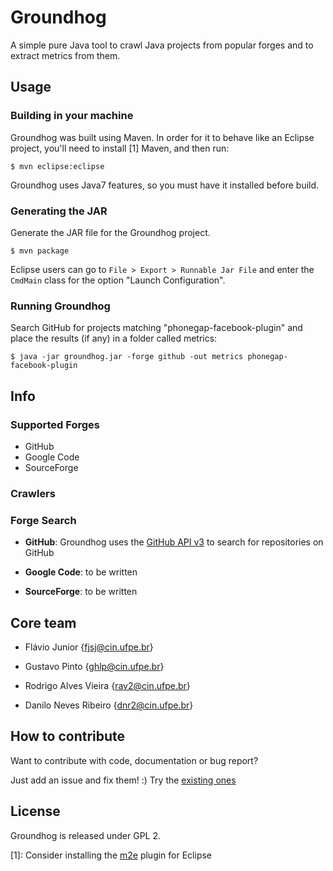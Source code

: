 # Groundhog

A simple pure Java tool to crawl Java projects from popular forges and to extract metrics from them.

## Usage

### Building in your machine

Groundhog was built using Maven. In order for it to behave like an Eclipse project, you'll need to install [1] Maven, and then run:

```
$ mvn eclipse:eclipse
```

Groundhog uses Java7 features, so you must have it installed before build.

### Generating the JAR

Generate the JAR file for the Groundhog project. 

```
$ mvn package
```

Eclipse users can go to `File > Export > Runnable Jar File` and enter the `CmdMain` class for the option "Launch Configuration".

### Running Groundhog

Search GitHub for projects matching "phonegap-facebook-plugin" and place the results (if any) in a folder called metrics:

```shell
$ java -jar groundhog.jar -forge github -out metrics phonegap-facebook-plugin
```

## Info

### Supported Forges

* GitHub
* Google Code
* SourceForge

### Crawlers

### Forge Search

* **GitHub**:
Groundhog uses the [GitHub API v3] to search for repositories on GitHub

* **Google Code**:
to be written

* **SourceForge**:
to be written


## Core team

* Flávio Junior {fjsj@cin.ufpe.br}

* Gustavo Pinto {ghlp@cin.ufpe.br}

* Rodrigo Alves Vieira {rav2@cin.ufpe.br}

* Danilo Neves Ribeiro {dnr2@cin.ufpe.br}

## How to contribute

Want to contribute with code, documentation or bug report?

Just add an issue and fix them! :)
Try the [existing ones](https://github.com/spgroup/groundhog/issues)

## License

Groundhog is released under GPL 2.

[1]: Consider installing the [m2e] plugin for Eclipse

[GitHub API v3]: http://developer.github.com/
[m2e]: http://eclipse.org/m2e/
